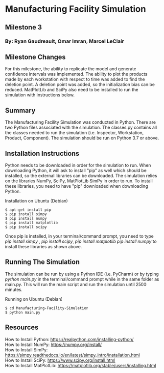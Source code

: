 # Manufacturing Facility Simulation
## Milestone 3
### By: Ryan Gaudreault, Omar Imran, Marcel LeClair

## Milestone Changes
For this milestone, the ability to replicate the model and generate confidence intervals was implemented. 
The ability to plot the products made by each workstation with respect to time was added to find the deletion point.
A deletion point was added, so the initialization bias can be reduced.
MatPlotLib and SciPy also need to be installed to run the simulation with instructions below.
## Summary 
The Manufacturing Facility Simulation was conducted in Python.
There are two Python files associated with the simulation. The 
classes.py contains all the classes needed to run the simulation 
(i.e. Inspector, Workstation, Product, Component). The simulation should be run 
on Python 3.7 or above. 

## Installation Instructions
Python needs to be downloaded in order for the simulation to run. 
When downloading Python, it will ask to install "pip"  as well which 
should be installed, so the external libraries can be downloaded.
The simulation relies on the libraries NumPy, SciPy, MatPlotLib SimPy in order to run. 
To install these libraries, you need to have "pip" downloaded when downloading 
Python. </br>

Installation on Ubuntu (Debian) 
```
$ apt-get install pip
$ pip install simpy
$ pip install numpy
$ pip install matplotlib 
$ pip install scipy
```

Once pip is installed, in your terminal/command prompt, you need to 
type *pip install simpy* , *pip install scipy*, *pip install matplotlib* 
*pip install numpy* to install these libraries as shown above. 

## Running The Simulation 
 The simulation can be run by using a Python IDE (i.e. PyCharm) or by typing
 *python main.py* in the terminal/command prompt while in the same folder as 
 main.py. This will run the main script and run the simulation until 2500 minutes. 
 
 Running on Ubuntu (Debian)
 ```
$ cd Manufacturing-Facility-Simulation
$ python main.py
```
 
## Resources 

How to Install Python: https://realpython.com/installing-python/ </br>
How to Install NumPy: https://numpy.org/install/ </br>
How to Install SimPy: https://simpy.readthedocs.io/en/latest/simpy_intro/installation.html </br>
How to Install SciPy: https://www.scipy.org/install.html </br>
How to Install MatPlotLib: https://matplotlib.org/stable/users/installing.html
